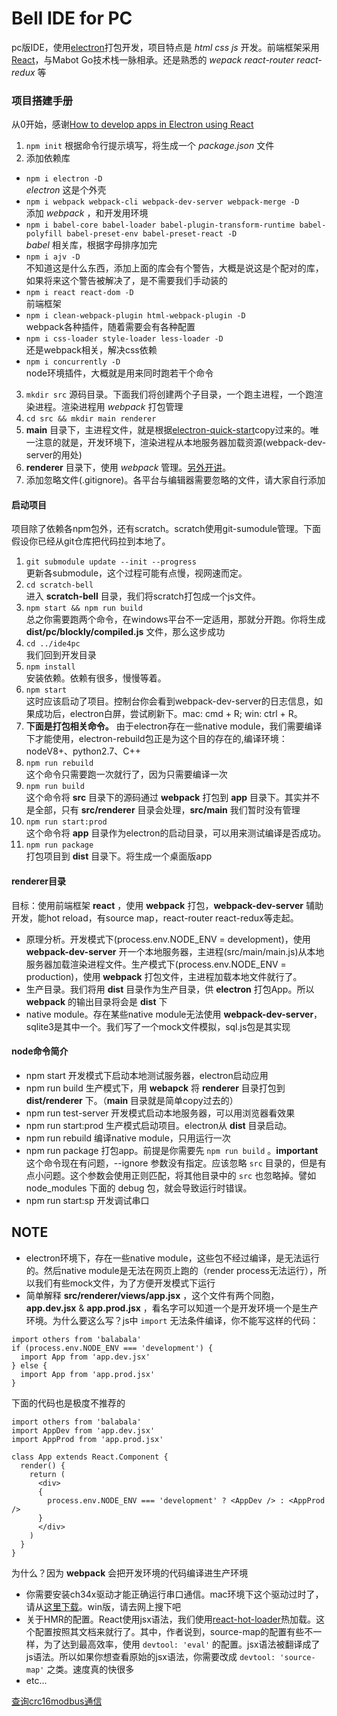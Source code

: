 # Bell IDE for PC
pc版IDE，使用[electron](https://electronjs.org/)打包开发，项目特点是 *html css js* 开发。前端框架采用[React](https://reactjs.org/)，与Mabot Go技术栈一脉相承。还是熟悉的 *wepack react-router react-redux* 等

### 项目搭建手册
从0开始，感谢[How to develop apps in Electron using React](https://willowtreeapps.com/ideas/how-to-develop-apps-in-electron-using-react)

1. `npm init` 根据命令行提示填写，将生成一个 *package.json* 文件
2. 添加依赖库
  - `npm i electron -D` <br/> *electron* 这是个外壳
  - `npm i webpack webpack-cli webpack-dev-server webpack-merge -D` <br/>添加 *webpack* ，和开发用环境
  - `npm i babel-core babel-loader babel-plugin-transform-runtime babel-polyfill babel-preset-env babel-preset-react -D` <br/> *babel* 相关库，根据字母排序加完
  - `npm i ajv -D` <br/>不知道这是什么东西，添加上面的库会有个警告，大概是说这是个配对的库，如果将来这个警告被解决了，是不需要我们手动装的
  - `npm i react react-dom -D` <br/>前端框架
  - `npm i clean-webpack-plugin html-webpack-plugin -D` <br/>webpack各种插件，随着需要会有各种配置
  - `npm i css-loader style-loader less-loader -D` <br/>还是webpack相关，解决css依赖
  - `npm i concurrently -D` <br/>node环境插件，大概就是用来同时跑若干个命令
3. `mkdir src` 源码目录。下面我们将创建两个子目录，一个跑主进程，一个跑渲染进程。渲染进程用 *webpack* 打包管理
4. `cd src && mkdir main renderer`
5. **main** 目录下，主进程文件，就是根据[electron-quick-start](https://github.com/electron/electron-quick-start)copy过来的。唯一注意的就是，开发环境下，渲染进程从本地服务器加载资源(webpack-dev-server的用处)
6. **renderer** 目录下，使用 *webpack* 管理。[另外开讲](#renderer目录)。
7. 添加忽略文件(.gitignore)。各平台与编辑器需要忽略的文件，请大家自行添加

#### 启动项目
项目除了依赖各npm包外，还有scratch。scratch使用git-sumodule管理。下面假设你已经从git仓库把代码拉到本地了。
1. `git submodule update --init --progress` </br>更新各submodule，这个过程可能有点慢，视网速而定。
2. `cd scratch-bell` </br>进入 **scratch-bell** 目录，我们将scratch打包成一个js文件。
3. `npm start && npm run build` </br>总之你需要跑两个命令，在windows平台不一定适用，那就分开跑。你将生成 **dist/pc/blockly/compiled.js** 文件，那么这步成功
4. `cd ../ide4pc` </br>我们回到开发目录
5. `npm install` </br>安装依赖。依赖有很多，慢慢等着。
6. `npm start` </br>这时应该启动了项目。控制台你会看到webpack-dev-server的日志信息，如果成功后，electron白屏，尝试刷新下。mac: cmd + R; win: ctrl + R。
7. **下面是打包相关命令。** 由于electron存在一些native module，我们需要编译下才能使用，electron-rebuild包正是为这个目的存在的,编译环境：nodeV8+、python2.7、C++
8. `npm run rebuild` </br> 这个命令只需要跑一次就行了，因为只需要编译一次
9. `npm run build` </br> 这个命令将 **src** 目录下的源码通过 **webpack** 打包到 **app** 目录下。其实并不是全部，只有 **src/renderer** 目录会处理，**src/main** 我们暂时没有管理
10. `npm run start:prod` </br> 这个命令将 **app** 目录作为electron的启动目录，可以用来测试编译是否成功。
11. `npm run package` </br> 打包项目到 **dist** 目录下。将生成一个桌面版app

#### renderer目录
目标：使用前端框架 **react** ，使用 **webpack** 打包，**webpack-dev-server** 辅助开发，能hot reload，有source map，react-router react-redux等走起。
* 原理分析。开发模式下(process.env.NODE_ENV = development)，使用 **webpack-dev-server** 开一个本地服务器，主进程(src/main/main.js)从本地服务器加载渲染进程文件。生产模式下(process.env.NODE_ENV = production)，使用 **webpack** 打包文件，主进程加载本地文件就行了。
* 生产目录。我们将用 **dist** 目录作为生产目录，供 **electron** 打包App。所以 **webpack** 的输出目录将会是 **dist** 下
* native module。存在某些native module无法使用 **webpack-dev-server**，sqlite3是其中一个。我们写了一个mock文件模拟，sql.js包是其实现

#### node命令简介
* npm start 开发模式下启动本地测试服务器，electron启动应用
* npm run build 生产模式下，用 **webapck** 将 **renderer** 目录打包到 **dist/renderer** 下。（**main** 目录就是简单copy过去的）
* npm run test-server 开发模式启动本地服务器，可以用浏览器看效果
* npm run start:prod 生产模式启动项目。electron从 **dist** 目录启动。
* npm run rebuild 编译native module，只用运行一次
* npm run package 打包app。前提是你需要先 `npm run build` 。**important** 这个命令现在有问题，--ignore 参数没有指定。应该忽略 `src` 目录的，但是有点小问题。这个参数会使用正则匹配，将其他目录中的 `src` 也忽略掉。譬如 node_modules 下面的 debug 包，就会导致运行时错误。
* npm run start:sp 开发调试串口

## NOTE
* electron环境下，存在一些native module，这些包不经过编译，是无法运行的。然后native module是无法在网页上跑的（render process无法运行），所以我们有些mock文件，为了方便开发模式下运行
* 简单解释 **src/renderer/views/app.jsx** ，这个文件有两个同胞，**app.dev.jsx** & **app.prod.jsx** ，看名字可以知道一个是开发环境一个是生产环境。为什么要这么写？js中 `import` 无法条件编译，你不能写这样的代码：
```
import others from 'balabala'
if (process.env.NODE_ENV === 'development') {
  import App from 'app.dev.jsx'
} else {
  import App from 'app.prod.jsx'
}
```
下面的代码也是极度不推荐的

```
import others from 'balabala'
import AppDev from 'app.dev.jsx'
import AppProd from 'app.prod.jsx'

class App extends React.Component {
  render() {
    return (
      <div>
      {
        process.env.NODE_ENV === 'development' ? <AppDev /> : <AppProd />
      }
      </div>
    )
  }
}
```
为什么？因为 **webpack** 会把开发环境的代码编译进生产环境
* 你需要安装ch34x驱动才能正确运行串口通信。mac环境下这个驱动过时了，请从[这里下载](https://github.com/adrianmihalko/ch340g-ch34g-ch34x-mac-os-x-driver)。win版，请去网上搜下吧
* 关于HMR的配置。React使用jsx语法，我们使用[react-hot-loader](https://github.com/gaearon/react-hot-loader)热加载。这个配置按照其文档来就行了。其中，作者说到，source-map的配置有些不一样，为了达到最高效率，使用 `devtool: 'eval'` 的配置。jsx语法被翻译成了js语法。所以如果你想查看原始的jsx语法，你需要改成 `devtool: 'source-map'` 之类。速度真的快很多
* etc...


[查询crc16modbus通信](https://www.23bei.com/tool-232.html)